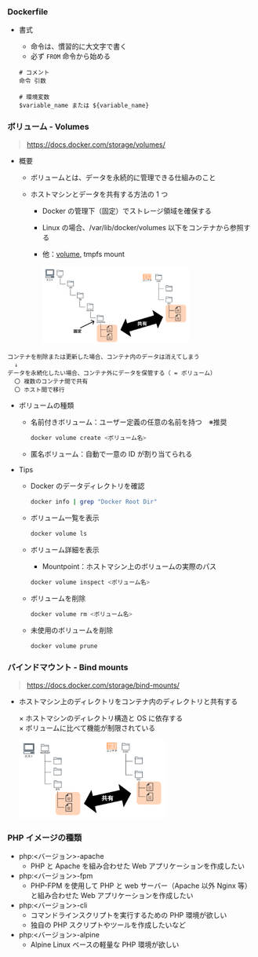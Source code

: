 ### Dockerfile

- 書式

  - 命令は、慣習的に大文字で書く
  - 必ず `FROM` 命令から始める

  ```text
  # コメント
  命令 引数

  # 環境変数
  $variable_name または ${variable_name}
  ```

### ボリューム - Volumes

> https://docs.docker.com/storage/volumes/

- 概要

  - ボリュームとは、データを永続的に管理できる仕組みのこと
  - ホストマシンとデータを共有する方法の 1 つ

    - Docker の管理下（固定）でストレージ領域を確保する
    - Linux の場合、/var/lib/docker/volumes 以下をコンテナから参照する
    - 他：[volume](#バインドマウント---bind-mounts), tmpfs mount

      <img src="images/image-2.png" width="300">

```
コンテナを削除または更新した場合、コンテナ内のデータは消えてしまう
  ↓
データを永続化したい場合、コンテナ外にデータを保管する（ = ボリューム）
  〇 複数のコンテナ間で共有
  〇 ホスト間で移行
```

- ボリュームの種類

  - 名前付きボリューム：ユーザー定義の任意の名前を持つ　※推奨

    ```bash
    docker volume create <ボリューム名>
    ```

  - 匿名ボリューム：自動で一意の ID が割り当てられる

- Tips

  - Docker のデータディレクトリを確認

    ```bash
    docker info | grep "Docker Root Dir"
    ```

  - ボリューム一覧を表示

    ```bash
    docker volume ls
    ```

  - ボリューム詳細を表示

    - Mountpoint：ホストマシン上のボリュームの実際のパス

    ```bash
    docker volume inspect <ボリューム名>
    ```

  - ボリュームを削除

    ```bash
    docker volume rm <ボリューム名>
    ```

  - 未使用のボリュームを削除

    ```bash
    docker volume prune
    ```

### バインドマウント - Bind mounts

> https://docs.docker.com/storage/bind-mounts/

- ホストマシン上のディレクトリをコンテナ内のディレクトリと共有する

  × ホストマシンのディレクトリ構造と OS に依存する<br>
  × ボリュームに比べて機能が制限されている

  <img src="images/image-1.png" width="300">

### PHP イメージの種類

- php:<バージョン>-apache
  - PHP と Apache を組み合わせた Web アプリケーションを作成したい
- php:<バージョン>-fpm
  - PHP-FPM を使用して PHP と web サーバー（Apache 以外 Nginx 等）と組み合わせた Web アプリケーションを作成したい
- php:<バージョン>-cli
  - コマンドラインスクリプトを実行するための PHP 環境が欲しい
  - 独自の PHP スクリプトやツールを作成したいなど
- php:<バージョン>-alpine
  - Alpine Linux ベースの軽量な PHP 環境が欲しい
